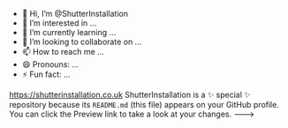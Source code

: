 - 👋 Hi, I’m @ShutterInstallation
- 👀 I’m interested in ...
- 🌱 I’m currently learning ...
- 💞️ I’m looking to collaborate on ...
- 📫 How to reach me ...
- 😄 Pronouns: ...
- ⚡ Fun fact: ...

https://shutterinstallation.co.uk
ShutterInstallation is a ✨ special ✨ repository because its `README.md` (this file) appears on your GitHub profile.
You can click the Preview link to take a look at your changes.
--->
